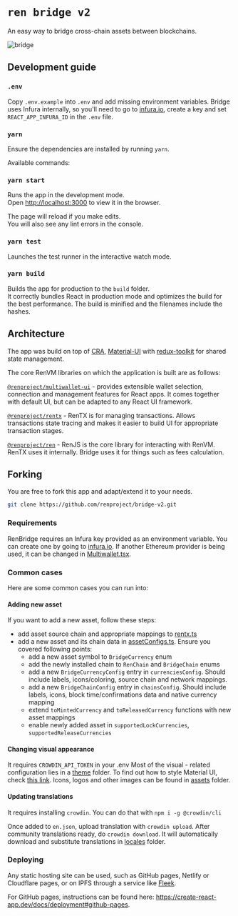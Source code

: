 # `ren bridge v2`

An easy way to bridge cross-chain assets between blockchains.

![bridge](https://user-images.githubusercontent.com/2221955/108037890-4b8b0100-708e-11eb-948a-289766d0aebd.png)

## Development guide

### `.env`

Copy `.env.example` into `.env` and add missing environment variables. Bridge uses Infura internally, so you'll need to go to [infura.io](https://infura.io), create a key and set `REACT_APP_INFURA_ID` in the `.env` file.

### `yarn`

Ensure the dependencies are installed by running `yarn`.

Available commands:

### `yarn start`

Runs the app in the development mode.<br />
Open [http://localhost:3000](http://localhost:3000) to view it in the browser.

The page will reload if you make edits.<br />
You will also see any lint errors in the console.

### `yarn test`

Launches the test runner in the interactive watch mode.<br />

### `yarn build`

Builds the app for production to the `build` folder.<br />
It correctly bundles React in production mode and optimizes the build for the best performance. The build is minified and the filenames include the hashes.<br />

## Architecture

The app was build on top of [CRA](https://reactjs.org/docs/create-a-new-react-app.html), [Material-UI](https://material-ui.com/) with [redux-toolkit](https://redux-toolkit.js.org/) for shared state management.

The core RenVM libraries on which the application is built are as follows:

[`@renproject/multiwallet-ui`](https://www.npmjs.com/package/@renproject/multiwallet-ui) - provides extensible wallet selection, connection and management features for React apps. It comes together with default UI, but can be adapted to any React UI framework.

[`@renproject/rentx`](https://www.npmjs.com/package/@renproject/rentx) - RenTX is for managing transactions. Allows transactions state tracing and makes it easier to build UI for appropriate transaction stages.

[`@renproject/ren`](https://www.npmjs.com/package/@renproject/ren) - RenJS is the core library for interacting with RenVM. RenTX uses it internally. Bridge uses it for things such as fees calculation.

## Forking

You are free to fork this app and adapt/extend it to your needs.

```sh
git clone https://github.com/renproject/bridge-v2.git
```

### Requirements

RenBridge requires an Infura key provided as an environment variable. You can create one by going to [infura.io](https://infura.io). If another Ethereum provider is being used, it can be changed in [Multiwallet.tsx](src/providers/multiwallet/Multiwallet.tsx).

### Common cases

Here are some common cases you can run into:

#### Adding new asset

If you want to add a new asset, follow these steps:

- add asset source chain and appropriate mappings to [rentx.ts](src/services/rentx.ts)
- add a new asset and its chain data in [assetConfigs.ts](src/utils/assetConfigs.ts). Ensure you covered following points:
  - add a new asset symbol to `BridgeCurrency` enum
  - add the newly installed chain to `RenChain` and `BridgeChain` enums
  - add a new `BridgeCurrencyConfig` entry in `currenciesConfig`.
    Should include labels, icons/coloring, source chain and network mappings.
  - add a new `BridgeChainConfig` entry in `chainsConfig`.
    Should include labels, icons, block time/confirmations data and native currency mapping
  - extend `toMintedCurrency` and `toReleasedCurrency` functions with new asset mappings
  - enable newly added asset in `supportedLockCurrencies`, `supportedReleaseCurrencies`

#### Changing visual appearance
It requires `CROWDIN_API_TOKEN` in your .env
Most of the visual - related configuration lies in a [theme](src/theme) folder. To find out how to style Material UI, check [this link](https://material-ui.com/customization/theming/). Icons, logos and other images can be found in [assets](src/assets) folder.

#### Updating translations
It requires installing `crowdin`. You can do that with `npm i -g @crowdin/cli
`


Once added to `en.json`, upload translation with
`crowdin upload`. After community translations ready, do `crowdin download`. It will automatically download and substitute translations in [locales](src/i18n/locales) folder.

### Deploying

Any static hosting site can be used, such as GitHub pages, Netlify or Cloudflare pages, or on IPFS through a service like [Fleek](https://blog.fleek.co/posts/fleek-create-react-app).

For GitHub pages, instructions can be found here: https://create-react-app.dev/docs/deployment#github-pages.

